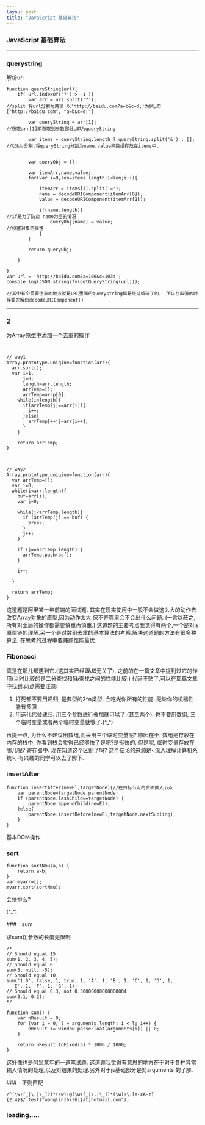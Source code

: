 ```yaml
---
layou: post
title: "JavaScript 基础算法"
---
```




### JavaScript 基础算法





<hr />

### querystring

解析url

```
function queryString(url){
	if( url.indexOf('?') > -1 ){
		var arr = url.split('?');											//split 将url分割为两项.以'http://baidu.com?a=b&c=d;'为例,即["http://baidu.com", "a=b&c=d;"]

		var queryString = arr[1];											//获取arr[1]即获取到参数部分,即为queryString

		var items = queryString.length ? queryString.split('&') : [];		//以&为分割,将queryString分割为name,value串数组存放在items中.


		var queryObj = {};
		
		var itemArr,name,value;
		for(var i=0,len=items.length;i<len;i++){

			itemArr = items[i].split('=');
			name = decodeURIComponent(itemArr[0]);
			value = decodeURIComponent(itemArr[1]);

			if(name.length){												//if是为了防止 name为空的情况
				queryObj[name] = value;										//设置对象的属性
			}
		}
		 
		return queryObj;
		
	}
	
}
var url = 'http://baidu.com?a=100&c=1034';
console.log(JSON.stringify(getQueryString(url)));

//其中有个需要注意的地方就是URL里面的querystring都是经过编码了的， 所以在取值的时候要先解码decodeURIComponent()
```





<hr />

###  2

为Array原型中添加一个去重的操作

```


// way1
Array.prototype.uniqiue=function(arr){
  arr.sort();
  var i=1,
      j=0;
      length=arr.length;
      arrTemp=[];
      arrTemp=arrp[0];
    while(i<length){
      if(arrTemp[j]==arr[i]){
        i++;
      }else{
        arrTemp[++j]=arr[i++];
      }
    }

    return arrTemp;
}



// way2
Array.prototype.uniqiue=function(arr){
  var arrTemp=[];
  var i=0;
  while(i<arr.length){
    buf=arr[i];
    var j=0;

    while(j<arrTemp.length){
      if (arrTemp[j] == buf) {
        break;
      }
      j++;
    }

    if (j==arrTemp.length) {
      arrTemp.push(buf);
    }

    i++;

  }

  return arrTemp;
}

```



这道题是阿里某一年前端的面试题. 其实在现实使用中一般不会做这么大的动作去改变Array对象的原型,因为动作太大,保不齐哪里会不会出什么问题. (一言以蔽之, 所有对全局的操作都需要慎重再慎重.) 这道题的主要考点我觉得有两个,一个是对js原型链的理解.另一个是对数组去重的基本算法的考察.解决这道题的方法有很多种算法, 在思考的过程中要兼顾性能最优.



### Fibonacci

真是在那儿都遇到它.(这其实已经跟JS无关了). 之前的在一篇文章中提到过它的作用(当时比较的是二分查找和fib查找之间的性能比较.) 代码不贴了,可以在那篇文章中找到.两点需要注意: 

1. 打死都不要用递归, 是典型的2^n类型. 会吃光你所有的性能. 无论你的机器性能有多强
2. 用迭代代替递归. 用三个参数进行叠加就可以了.(甚至两个). 也不要用数组, 三个临时变量或者两个临时变量就够了.(^_^)



再提一点, 为什么不建议用数组,而采用三个临时变量呢? 原因在于: 数组是存放在内存的栈中, 你看到栈会觉得已经够快了是吧?是挺快的. 但是呢, 临时变量存放在哪儿呢? 寄存器中. 现在知道这个区别了吗?  这个结论的来源是<深入理解计算机系统>, 有兴趣的同学可以去了解下.



### insertAfter

```
function insertAfter(newEl,targetNode){//在目标节点的后面插入节点
	var parentNode=targetNode.parentNode;
	if (parentNode.lashChild==targetNode) {
		parentNode.appendChild(newEl);
	}else{
		parentNode.insertBefore(newEl,targetNode.nextSubling);
	}
}
```

基本DOM操作



### sort

```
function sortNmu(a,b) {
	return a-b;
}
var myarr=[];
myarr.sort(sortNmu);
```

会快排么?

(^_^)



###　sum

求sum(),参数的长度无限制

```
/*
// Should equal 15
sum(1, 2, 3, 4, 5);
// Should equal 0
sum(5, null, -5);
// Should equal 10
sum('1.0', false, 1, true, 1, 'A', 1, 'B', 1, 'C', 1, 'D', 1,
  'E', 1, 'F', 1, 'G', 1);
// Should equal 0.3, not 0.30000000000000004
sum(0.1, 0.2);
*/

function sum() {
    var nResult = 0;
    for (var i = 0, l = arguments.length; i < l; i++) {
        nResult += window.parseFloat(arguments[i]) || 0;
    }

    return nResult.toFixed(3) * 1000 / 1000;
}

```

这好像也是阿里某年的一道笔试题. 这道题我觉得有意思的地方在于对于各种异常输入情况的处理,以及对结果的处理.另外对于js基础部分是对arguments 的了解.





###　正则匹配

```
/^(\w+[_|\.|\_]?)*(\w)+@(\w+[_|\.|\_])*(\w)+\.[a-zA-z]{2,4}$/.test("wanglinzhizhi[at]hotmail.com");
```





### loading.....

